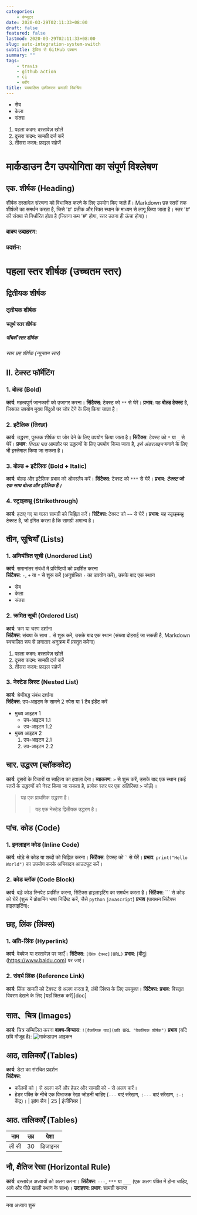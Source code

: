 ```yaml
---
categories:
    - कंप्यूटर
date: 2020-03-29T02:11:33+08:00
draft: false
featured: false
lastmod: 2020-03-29T02:11:33+08:00
slug: auto-integration-system-switch
subtitle: ट्रेविस से GitHub एक्शन
summary: ""
tags:
    - travis
    - github action
    - ci
    - ब्लॉग
title: स्वचालित एकीकरण प्रणाली स्विचिंग
---
```



- सेब
- केला
- संतरा
1. पहला कदम: दस्तावेज़ खोलें
2. दूसरा कदम: सामग्री दर्ज करें
3. तीसरा कदम: फ़ाइल सहेजें

# मार्कडाउन टैग उपयोगिता का संपूर्ण विश्लेषण

## एक. शीर्षक (Heading)
शीर्षक दस्तावेज़ संरचना को विभाजित करने के लिए उपयोग किए जाते हैं। Markdown छह स्तरों तक शीर्षकों का समर्थन करता है, जिसे '#' प्रतीक और रिक्त स्थान के माध्यम से लागू किया जाता है। स्तर '#' की संख्या से निर्धारित होता है (जितना कम '#' होगा, स्तर उतना ही ऊंचा होगा)।

### वाक्य उदाहरण:

### प्रदर्शन:

# पहला स्तर शीर्षक (उच्चतम स्तर)

## द्वितीयक शीर्षक

### तृतीयक शीर्षक

#### चतुर्थ स्तर शीर्षक

##### पाँचवाँ स्तर शीर्षक

###### स्तर छह शीर्षक (न्यूनतम स्तर)

## II. टेक्स्ट फॉर्मेटिंग

### 1. बोल्ड (Bold)
**कार्य**: महत्वपूर्ण जानकारी को उजागर करना।
**सिंटैक्स**: टेक्स्ट को `**` से घेरें।
**प्रभाव**: यह **बोल्ड टेक्स्ट** है, जिसका उपयोग मुख्य बिंदुओं पर जोर देने के लिए किया जाता है।

### 2. इटैलिक (तिरछा)
**कार्य**: उद्धरण, पुस्तक शीर्षक या जोर देने के लिए उपयोग किया जाता है।
**सिंटैक्स**: टेक्स्ट को `*` या `_` से घेरें।
**प्रभाव**: *तिरछा पाठ* आमतौर पर उद्धरणों के लिए उपयोग किया जाता है, _इसे अंडरलाइन_ बनाने के लिए भी इस्तेमाल किया जा सकता है।

### 3. बोल्ड + इटैलिक (Bold + Italic)
**कार्य**: बोल्ड और इटैलिक प्रभाव को ओवरलैप करें।
**सिंटैक्स**: टेक्स्ट को `***` से घेरें।
**प्रभाव**: ***टेक्स्ट जो एक साथ बोल्ड और इटैलिक है।***

### 4. स्ट्राइकथ्रू (Strikethrough)
**कार्य**: हटाए गए या गलत सामग्री को चिह्नित करें।
**सिंटैक्स**: टेक्स्ट को `~~` से घेरें।
**प्रभाव**: यह ~~स्ट्राइकथ्रू टेक्स्ट~~ है, जो इंगित करता है कि सामग्री अमान्य है।

## तीन, सूचियाँ (Lists)

### 1. अनियंत्रित सूची (Unordered List)
**कार्य**: समानांतर संबंधों में प्रविष्टियों को प्रदर्शित करना  
**सिंटैक्स**: `-`, `+` या `*` से शुरू करें (अनुशंसित `-` का उपयोग करें), उसके बाद एक स्थान
- सेब
- केला
- संतरा

### 2. क्रमित सूची (Ordered List)
**कार्य**: क्रम या चरण दर्शाना  
**सिंटैक्स**: संख्या के साथ `.` से शुरू करें, उसके बाद एक स्थान (संख्या दोहराई जा सकती है, Markdown स्वचालित रूप से लगातार अनुक्रम में प्रस्तुत करेगा)
1. पहला कदम: दस्तावेज़ खोलें
2. दूसरा कदम: सामग्री दर्ज करें
3. तीसरा कदम: फ़ाइल सहेजें

### 3. नेस्टेड लिस्ट (Nested List)
**कार्य**: श्रेणीबद्ध संबंध दर्शाना  
**सिंटैक्स**: उप-आइटम के सामने 2 स्पेस या 1 टैब इंडेंट करें
- मुख्य आइटम 1
  - उप-आइटम 1.1
  - उप-आइटम 1.2
- मुख्य आइटम 2
  1. उप-आइटम 2.1
  2. उप-आइटम 2.2

## चार. उद्धरण (ब्लॉककोट)
**कार्य**: दूसरों के विचारों या साहित्य का हवाला देना।
**व्याकरण**: `>` से शुरू करें, उसके बाद एक स्थान (कई स्तरों के उद्धरणों को नेस्ट किया जा सकता है, प्रत्येक स्तर पर एक अतिरिक्त `>` जोड़ें)।
> यह एक प्राथमिक उद्धरण है।
> > यह एक नेस्टेड द्वितीयक उद्धरण है।

## पांच. कोड (Code)

### 1. इनलाइन कोड (Inline Code)
**कार्य**: थोड़े से कोड या शब्दों को चिह्नित करना।
**सिंटैक्स**: टेक्स्ट को `` ` `` से घेरें।
**प्रभाव**: `print("Hello World")` का उपयोग करके अभिवादन आउटपुट करें।

### 2. कोड ब्लॉक (Code Block)
**कार्य**: बड़े कोड स्निपेट प्रदर्शित करना, सिंटैक्स हाइलाइटिंग का समर्थन करता है।
**सिंटैक्स**: ``` से कोड को घेरें (शुरू में प्रोग्रामिंग भाषा निर्दिष्ट करें, जैसे `python` `javascript`)
**प्रभाव** (पायथन सिंटैक्स हाइलाइटिंग):

## छह, लिंक (लिंक्स)

### 1. अति-लिंक (Hyperlink)
**कार्य**: वेबपेज या दस्तावेज़ पर जाएँ।
**सिंटैक्स**: `[लिंक टेक्स्ट](URL)`
**प्रभाव**: [बीदु] (https://www.baidu.com) पर जाएं।

### 2. संदर्भ लिंक (Reference Link)
**कार्य**: लिंक सामग्री को टेक्स्ट से अलग करता है, लंबी लिंक्स के लिए उपयुक्त।
**सिंटैक्स**:
**प्रभाव**: विस्तृत विवरण देखने के लिए [यहाँ क्लिक करें][doc]

## सात、चित्र (Images)
**कार्य**: चित्र सम्मिलित करना 
**वाक्य-विन्यास**: `![वैकल्पिक पाठ](छवि URL "वैकल्पिक शीर्षक")`
**प्रभाव** (यदि छवि मौजूद है): ![मार्कडाउन आइकन](https://example.com/markdown-icon.png "मार्कडाउन लोगो")

## आठ, तालिकाएँ (Tables)
**कार्य**: डेटा का संरचित प्रदर्शन  
**सिंटैक्स**:
- कॉलमों को `|` से अलग करें और हेडर और सामग्री को `-` से अलग करें।
- हेडर पंक्ति के नीचे एक विभाजक रेखा जोड़नी चाहिए (`---` बाएं संरेखण, `:---` दाएं संरेखण, `:-:` केंद्र)।
| झांग सैन | 25 | इंजीनियर |

## आठ. तालिकाएँ (Tables)
| नाम | उम्र | पेशा |
| --- | --- | --- |
| ली सी | 30 | डिजाइनर |

## नौ, क्षैतिज रेखा (Horizontal Rule)
**कार्य**: दस्तावेज़ अध्यायों को अलग करना।
**सिंटैक्स**: `---`, `***` या `___` (एक अलग पंक्ति में होना चाहिए, आगे और पीछे खाली स्थान के साथ)।
**उदाहरण**:
**प्रभाव**:
सामग्री समाप्त

---
नया अध्याय शुरू